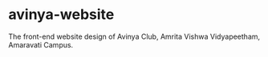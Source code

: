 # avinya-website
The front-end website design of Avinya Club, Amrita Vishwa Vidyapeetham, Amaravati Campus.
